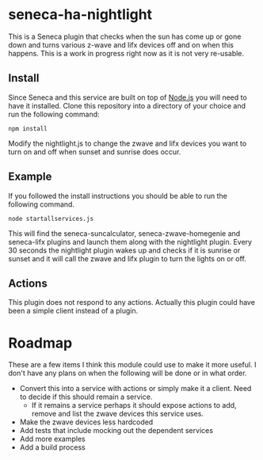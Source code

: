 # seneca-ha-nightlight
This is a Seneca plugin that checks when the sun has come up or gone down and turns various z-wave and lifx devices off and on when this happens.
This is a work in progress right now as it is not very re-usable.

## Install
Since Seneca and this service are built on top of [Node.js](https://nodejs.org) you will need to have it installed.
Clone this repository into a directory of your choice and run the following command:
```
npm install
```

Modify the nightlight.js to change the zwave and lifx devices you want to turn on and off when sunset and sunrise does occur.

## Example
If you followed the install instructions you should be able to run the following command.
```
node startallservices.js
```
This will find the seneca-suncalculator, seneca-zwave-homegenie and seneca-lifx plugins and launch them along with the nightlight plugin.  Every 30 seconds the nightlight 
plugin wakes up and checks if it is sunrise or sunset and it will call the zwave and lifx plugin to turn the lights on or off.

## Actions
This plugin does not respond to any actions.  Actually this plugin could have been a simple client instead of a plugin.

# Roadmap
These are a few items I think this module could use to make it more useful.  I don't have any plans on
when the following will be done or in what order.
- Convert this into a service with actions or simply make it a client.  Need to decide if this should remain a service.
    - If it remains a service perhaps it should expose actions to add, remove and list the zwave devices this service uses. 
- Make the zwave devices less hardcoded
- Add tests that include mocking out the dependent services
- Add more examples
- Add a build process
